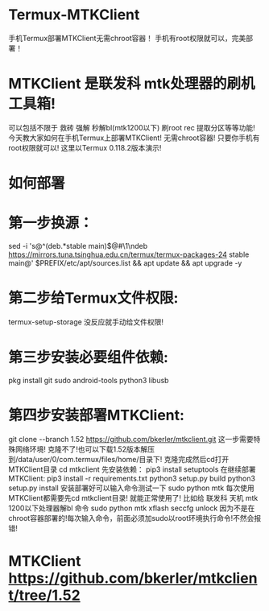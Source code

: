 # Termux-MTKClient
手机Termux部署MTKClient无需chroot容器！
手机有root权限就可以，完美部署！
# MTKClient 是联发科 mtk处理器的刷机工具箱!
可以包括不限于 救砖 强解 秒解bl(mtk1200以下) 刷root rec 提取分区等等功能!
今天教大家如何在手机Termux上部署MTKClient!
无需chroot容器! 只要你手机有root权限就可以!
这里以Termux 0.118.2版本演示!
# 如何部署
# 第一步换源：
sed -i 's@^\(deb.*stable main\)$@#\1\ndeb https://mirrors.tuna.tsinghua.edu.cn/termux/termux-packages-24 stable main@' $PREFIX/etc/apt/sources.list && apt update && apt upgrade -y
# 第二步给Termux文件权限:
termux-setup-storage
没反应就手动给文件权限!
# 第三步安装必要组件依赖:
pkg install git sudo android-tools python3 libusb
# 第四步安装部署MTKClient:
git clone --branch 1.52 https://github.com/bkerler/mtkclient.git 
这一步需要特殊网络环境!
克隆不了!也可以下载1.52版本解压到/data/user/0/com.termux/files/home/目录下!
克隆完成然后cd打开MTKClient目录
cd mtkclient
先安装依赖：
pip3 install setuptools
在继续部署MTKClient:
pip3 install -r requirements.txt
python3 setup.py build
python3 setup.py install
安装部署好可以输入命令测试一下
sudo python mtk
每次使用MTKClient都需要先cd mtkclient目录!
就能正常使用了!
比如给 联发科 天机 mtk 1200以下处理器解bl 命令
sudo python mtk xflash seccfg unlock
因为不是在chroot容器部署的!每次输入命令，前面必须加sudo以root环境执行命令!不然会报错!
# MTKClient https://github.com/bkerler/mtkclient/tree/1.52
